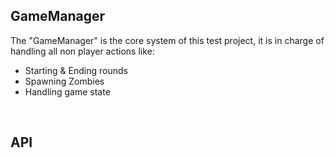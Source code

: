 ## GameManager
The "GameManager" is the core system of this test project, it is in charge of handling all non player actions like:
<br>

- Starting & Ending rounds
- Spawning Zombies
- Handling game state
<br>


## API
